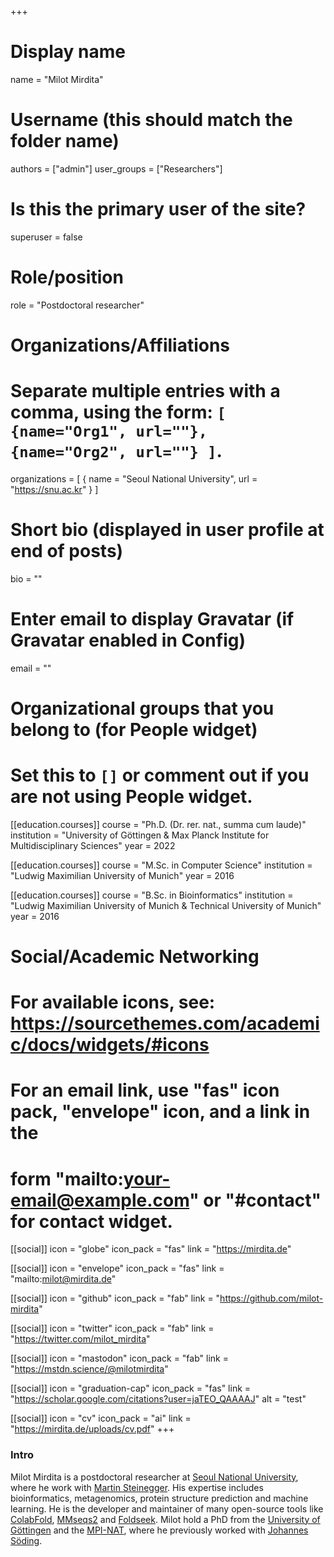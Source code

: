 +++

# Display name
name = "Milot Mirdita"

# Username (this should match the folder name)
authors = ["admin"]
user_groups = ["Researchers"]
# Is this the primary user of the site?
superuser = false

# Role/position
role = "Postdoctoral researcher"

# Organizations/Affiliations
#   Separate multiple entries with a comma, using the form: `[ {name="Org1", url=""}, {name="Org2", url=""} ]`.
organizations = [ { name = "Seoul National University", url = "https://snu.ac.kr" } ]

# Short bio (displayed in user profile at end of posts)
bio = ""

# Enter email to display Gravatar (if Gravatar enabled in Config)
email = ""


# Organizational groups that you belong to (for People widget)
#   Set this to `[]` or comment out if you are not using People widget.

[[education.courses]]
  course = "Ph.D. (Dr. rer. nat., summa cum laude)"
  institution = "University of Göttingen & Max Planck Institute for Multidisciplinary Sciences"
  year = 2022

[[education.courses]]
  course = "M.Sc. in Computer Science"
  institution = "Ludwig Maximilian University of Munich"
  year = 2016

[[education.courses]]
  course = "B.Sc. in Bioinformatics"
  institution = "Ludwig Maximilian University of Munich & Technical University of Munich"
  year = 2016

# Social/Academic Networking
# For available icons, see: https://sourcethemes.com/academic/docs/widgets/#icons
#   For an email link, use "fas" icon pack, "envelope" icon, and a link in the
#   form "mailto:your-email@example.com" or "#contact" for contact widget.

[[social]]
  icon = "globe"
  icon_pack = "fas"
  link = "https://mirdita.de"

[[social]]
  icon = "envelope"
  icon_pack = "fas"
  link = "mailto:milot@mirdita.de"

[[social]]
  icon = "github"
  icon_pack = "fab"
  link = "https://github.com/milot-mirdita"

[[social]]
  icon = "twitter"
  icon_pack = "fab"
  link = "https://twitter.com/milot_mirdita"

[[social]]
  icon = "mastodon"
  icon_pack = "fab"
  link = "https://mstdn.science/@milotmirdita"

[[social]]
  icon = "graduation-cap"
  icon_pack = "fas"
  link = "https://scholar.google.com/citations?user=jaTEO_QAAAAJ"
  alt = "test"

[[social]]
  icon = "cv"
  icon_pack = "ai"
  link = "https://mirdita.de/uploads/cv.pdf"
+++

<style>
   .col-md-7 {
    flex: 0 0 100% !important;
    max-width: 100%  !important;
  }
</style>

<h3>Intro</h3>

Milot Mirdita is a postdoctoral researcher at <a href="https://biosci.snu.ac.kr/en" rel="noopener">Seoul National University</a>, where he work with <a href="https://steineggerlab.com">Martin Steinegger</a>. His expertise includes bioinformatics, metagenomics, protein structure prediction and machine learning. He is the developer and maintainer of many open-source tools like <a href="https://colabfold.com">ColabFold</a>, <a href="https://mmseqs.com">MMseqs2</a> and <a href="https://foldseek.com">Foldseek</a>. Milot hold a PhD from the <a href="https://www.uni-goettingen.de/">University of Göttingen</a> and the <a href="https://www.mpinat.mpg.de">MPI-NAT</a>, where he previously worked with <a href="https://www.mpinat.mpg.de/soeding">Johannes Söding</a>.

